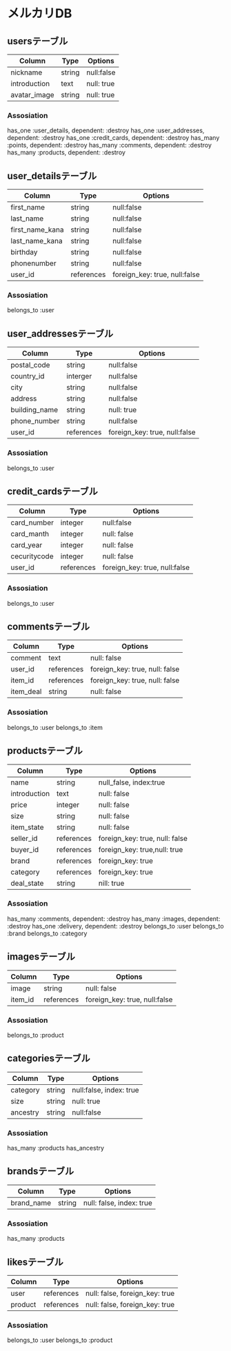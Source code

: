 # メルカリDB

## usersテーブル
|Column|Type|Options|
|------|-----|------|
|nickname|string|null:false|
|introduction|text|null: true|
|avatar_image|string|null: true|

### Assosiation
has_one :user_details, dependent: :destroy
has_one :user_addresses, dependent: :destroy
has_one :credit_cards, dependent: :destroy
has_many :points, dependent: :destroy
has_many :comments, dependent: :destroy
has_many :products, dependent: :destroy

## user_detailsテーブル
|Column|Type|Options|
|------|-----|------|
|first_name|string|null:false|
|last_name|string|null:false|
|first_name_kana|string|null:false|
|last_name_kana|string|null:false|
|birthday|string|null:false|
|phonenumber|string|null:false|
|user_id|references|foreign_key: true, null:false|

### Assosiation
belongs_to :user

## user_addressesテーブル
|Column|Type|Options|
|------|-----|------|
|postal_code|string|null:false|
|country_id|interger|null:false|
|city|string|null:false|
|address|string|null:false|
|building_name|string|null: true|
|phone_number|string|null:false|
|user_id|references|foreign_key: true, null:false|

### Assosiation
belongs_to :user

## credit_cardsテーブル
|Column|Type|Options|
|------|-----|------|
|card_number|integer|null:false|
|card_manth|integer|null: false|
|card_year|integer|null: false|
|cecuritycode|integer|null: false|
|user_id|references|foreign_key: true, null:false|

### Assosiation
belongs_to :user

## commentsテーブル
|Column|Type|Options|
|------|-----|------|
|comment|text|null: false|
|user_id|references|foreign_key: true, null: false|
|item_id|references|foreign_key: true, null: false|
|item_deal|string|null: false|

### Assosiation
belongs_to :user
belongs_to :item



## productsテーブル
|Column|Type|Options|
|------|-----|------|
|name|string|null_false, index:true|
|introduction|text|null: false|
|price|integer|null: false|
|size|string|null: false|
|item_state|string|null: false|
|seller_id|references|foreign_key: true, null: false|
|buyer_id|references|foreign_key: true,null: true|
|brand|references|foreign_key: true|
|category|references|foreign_key: true|
|deal_state|string|nill: true|

### Assosiation
has_many :comments, dependent: :destroy
has_many :images, dependent: :destroy
has_one :delivery, dependent: :destroy
belongs_to :user
belongs_to :brand
belongs_to :category


## imagesテーブル
|Column|Type|Options|
|------|-----|------|
|image|string|null: false|
|item_id|references|foreign_key: true, null:false|

### Assosiation
belongs_to :product


## categoriesテーブル
|Column|Type|Options|
|------|-----|------|
|category|string|null:false, index: true|
|size|string|null: true|
|ancestry|string|null:false|

### Assosiation
has_many :products
has_ancestry


## brandsテーブル
|Column|Type|Options|
|------|-----|------|
|brand_name|string|null: false, index: true|

### Assosiation
has_many :products

## likesテーブル
|Column|Type|Options|
|------|-----|------|
|user|references|null: false, foreign_key: true|
|product|references|null: false, foreign_key: true|

### Assosiation
belongs_to :user
belongs_to :product